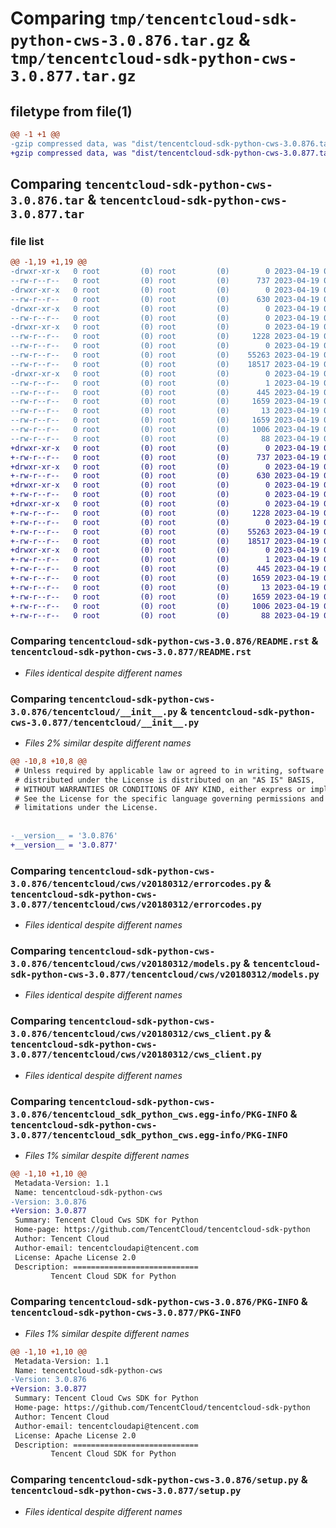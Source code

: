 # Comparing `tmp/tencentcloud-sdk-python-cws-3.0.876.tar.gz` & `tmp/tencentcloud-sdk-python-cws-3.0.877.tar.gz`

## filetype from file(1)

```diff
@@ -1 +1 @@
-gzip compressed data, was "dist/tencentcloud-sdk-python-cws-3.0.876.tar", last modified: Wed Apr 19 00:23:27 2023, max compression
+gzip compressed data, was "dist/tencentcloud-sdk-python-cws-3.0.877.tar", last modified: Wed Apr 19 09:11:37 2023, max compression
```

## Comparing `tencentcloud-sdk-python-cws-3.0.876.tar` & `tencentcloud-sdk-python-cws-3.0.877.tar`

### file list

```diff
@@ -1,19 +1,19 @@
-drwxr-xr-x   0 root         (0) root         (0)        0 2023-04-19 00:23:27.000000 tencentcloud-sdk-python-cws-3.0.876/
--rw-r--r--   0 root         (0) root         (0)      737 2023-04-19 00:23:27.000000 tencentcloud-sdk-python-cws-3.0.876/README.rst
-drwxr-xr-x   0 root         (0) root         (0)        0 2023-04-19 00:23:27.000000 tencentcloud-sdk-python-cws-3.0.876/tencentcloud/
--rw-r--r--   0 root         (0) root         (0)      630 2023-04-19 00:23:27.000000 tencentcloud-sdk-python-cws-3.0.876/tencentcloud/__init__.py
-drwxr-xr-x   0 root         (0) root         (0)        0 2023-04-19 00:23:27.000000 tencentcloud-sdk-python-cws-3.0.876/tencentcloud/cws/
--rw-r--r--   0 root         (0) root         (0)        0 2023-04-19 00:23:27.000000 tencentcloud-sdk-python-cws-3.0.876/tencentcloud/cws/__init__.py
-drwxr-xr-x   0 root         (0) root         (0)        0 2023-04-19 00:23:27.000000 tencentcloud-sdk-python-cws-3.0.876/tencentcloud/cws/v20180312/
--rw-r--r--   0 root         (0) root         (0)     1228 2023-04-19 00:23:27.000000 tencentcloud-sdk-python-cws-3.0.876/tencentcloud/cws/v20180312/errorcodes.py
--rw-r--r--   0 root         (0) root         (0)        0 2023-04-19 00:23:27.000000 tencentcloud-sdk-python-cws-3.0.876/tencentcloud/cws/v20180312/__init__.py
--rw-r--r--   0 root         (0) root         (0)    55263 2023-04-19 00:23:27.000000 tencentcloud-sdk-python-cws-3.0.876/tencentcloud/cws/v20180312/models.py
--rw-r--r--   0 root         (0) root         (0)    18517 2023-04-19 00:23:27.000000 tencentcloud-sdk-python-cws-3.0.876/tencentcloud/cws/v20180312/cws_client.py
-drwxr-xr-x   0 root         (0) root         (0)        0 2023-04-19 00:23:27.000000 tencentcloud-sdk-python-cws-3.0.876/tencentcloud_sdk_python_cws.egg-info/
--rw-r--r--   0 root         (0) root         (0)        1 2023-04-19 00:23:27.000000 tencentcloud-sdk-python-cws-3.0.876/tencentcloud_sdk_python_cws.egg-info/dependency_links.txt
--rw-r--r--   0 root         (0) root         (0)      445 2023-04-19 00:23:27.000000 tencentcloud-sdk-python-cws-3.0.876/tencentcloud_sdk_python_cws.egg-info/SOURCES.txt
--rw-r--r--   0 root         (0) root         (0)     1659 2023-04-19 00:23:27.000000 tencentcloud-sdk-python-cws-3.0.876/tencentcloud_sdk_python_cws.egg-info/PKG-INFO
--rw-r--r--   0 root         (0) root         (0)       13 2023-04-19 00:23:27.000000 tencentcloud-sdk-python-cws-3.0.876/tencentcloud_sdk_python_cws.egg-info/top_level.txt
--rw-r--r--   0 root         (0) root         (0)     1659 2023-04-19 00:23:27.000000 tencentcloud-sdk-python-cws-3.0.876/PKG-INFO
--rw-r--r--   0 root         (0) root         (0)     1006 2023-04-19 00:23:27.000000 tencentcloud-sdk-python-cws-3.0.876/setup.py
--rw-r--r--   0 root         (0) root         (0)       88 2023-04-19 00:23:27.000000 tencentcloud-sdk-python-cws-3.0.876/setup.cfg
+drwxr-xr-x   0 root         (0) root         (0)        0 2023-04-19 09:11:37.000000 tencentcloud-sdk-python-cws-3.0.877/
+-rw-r--r--   0 root         (0) root         (0)      737 2023-04-19 09:11:37.000000 tencentcloud-sdk-python-cws-3.0.877/README.rst
+drwxr-xr-x   0 root         (0) root         (0)        0 2023-04-19 09:11:37.000000 tencentcloud-sdk-python-cws-3.0.877/tencentcloud/
+-rw-r--r--   0 root         (0) root         (0)      630 2023-04-19 09:11:37.000000 tencentcloud-sdk-python-cws-3.0.877/tencentcloud/__init__.py
+drwxr-xr-x   0 root         (0) root         (0)        0 2023-04-19 09:11:37.000000 tencentcloud-sdk-python-cws-3.0.877/tencentcloud/cws/
+-rw-r--r--   0 root         (0) root         (0)        0 2023-04-19 09:11:37.000000 tencentcloud-sdk-python-cws-3.0.877/tencentcloud/cws/__init__.py
+drwxr-xr-x   0 root         (0) root         (0)        0 2023-04-19 09:11:37.000000 tencentcloud-sdk-python-cws-3.0.877/tencentcloud/cws/v20180312/
+-rw-r--r--   0 root         (0) root         (0)     1228 2023-04-19 09:11:37.000000 tencentcloud-sdk-python-cws-3.0.877/tencentcloud/cws/v20180312/errorcodes.py
+-rw-r--r--   0 root         (0) root         (0)        0 2023-04-19 09:11:37.000000 tencentcloud-sdk-python-cws-3.0.877/tencentcloud/cws/v20180312/__init__.py
+-rw-r--r--   0 root         (0) root         (0)    55263 2023-04-19 09:11:37.000000 tencentcloud-sdk-python-cws-3.0.877/tencentcloud/cws/v20180312/models.py
+-rw-r--r--   0 root         (0) root         (0)    18517 2023-04-19 09:11:37.000000 tencentcloud-sdk-python-cws-3.0.877/tencentcloud/cws/v20180312/cws_client.py
+drwxr-xr-x   0 root         (0) root         (0)        0 2023-04-19 09:11:37.000000 tencentcloud-sdk-python-cws-3.0.877/tencentcloud_sdk_python_cws.egg-info/
+-rw-r--r--   0 root         (0) root         (0)        1 2023-04-19 09:11:37.000000 tencentcloud-sdk-python-cws-3.0.877/tencentcloud_sdk_python_cws.egg-info/dependency_links.txt
+-rw-r--r--   0 root         (0) root         (0)      445 2023-04-19 09:11:37.000000 tencentcloud-sdk-python-cws-3.0.877/tencentcloud_sdk_python_cws.egg-info/SOURCES.txt
+-rw-r--r--   0 root         (0) root         (0)     1659 2023-04-19 09:11:37.000000 tencentcloud-sdk-python-cws-3.0.877/tencentcloud_sdk_python_cws.egg-info/PKG-INFO
+-rw-r--r--   0 root         (0) root         (0)       13 2023-04-19 09:11:37.000000 tencentcloud-sdk-python-cws-3.0.877/tencentcloud_sdk_python_cws.egg-info/top_level.txt
+-rw-r--r--   0 root         (0) root         (0)     1659 2023-04-19 09:11:37.000000 tencentcloud-sdk-python-cws-3.0.877/PKG-INFO
+-rw-r--r--   0 root         (0) root         (0)     1006 2023-04-19 09:11:37.000000 tencentcloud-sdk-python-cws-3.0.877/setup.py
+-rw-r--r--   0 root         (0) root         (0)       88 2023-04-19 09:11:37.000000 tencentcloud-sdk-python-cws-3.0.877/setup.cfg
```

### Comparing `tencentcloud-sdk-python-cws-3.0.876/README.rst` & `tencentcloud-sdk-python-cws-3.0.877/README.rst`

 * *Files identical despite different names*

### Comparing `tencentcloud-sdk-python-cws-3.0.876/tencentcloud/__init__.py` & `tencentcloud-sdk-python-cws-3.0.877/tencentcloud/__init__.py`

 * *Files 2% similar despite different names*

```diff
@@ -10,8 +10,8 @@
 # Unless required by applicable law or agreed to in writing, software
 # distributed under the License is distributed on an "AS IS" BASIS,
 # WITHOUT WARRANTIES OR CONDITIONS OF ANY KIND, either express or implied.
 # See the License for the specific language governing permissions and
 # limitations under the License.
 
 
-__version__ = '3.0.876'
+__version__ = '3.0.877'
```

### Comparing `tencentcloud-sdk-python-cws-3.0.876/tencentcloud/cws/v20180312/errorcodes.py` & `tencentcloud-sdk-python-cws-3.0.877/tencentcloud/cws/v20180312/errorcodes.py`

 * *Files identical despite different names*

### Comparing `tencentcloud-sdk-python-cws-3.0.876/tencentcloud/cws/v20180312/models.py` & `tencentcloud-sdk-python-cws-3.0.877/tencentcloud/cws/v20180312/models.py`

 * *Files identical despite different names*

### Comparing `tencentcloud-sdk-python-cws-3.0.876/tencentcloud/cws/v20180312/cws_client.py` & `tencentcloud-sdk-python-cws-3.0.877/tencentcloud/cws/v20180312/cws_client.py`

 * *Files identical despite different names*

### Comparing `tencentcloud-sdk-python-cws-3.0.876/tencentcloud_sdk_python_cws.egg-info/PKG-INFO` & `tencentcloud-sdk-python-cws-3.0.877/tencentcloud_sdk_python_cws.egg-info/PKG-INFO`

 * *Files 1% similar despite different names*

```diff
@@ -1,10 +1,10 @@
 Metadata-Version: 1.1
 Name: tencentcloud-sdk-python-cws
-Version: 3.0.876
+Version: 3.0.877
 Summary: Tencent Cloud Cws SDK for Python
 Home-page: https://github.com/TencentCloud/tencentcloud-sdk-python
 Author: Tencent Cloud
 Author-email: tencentcloudapi@tencent.com
 License: Apache License 2.0
 Description: ============================
         Tencent Cloud SDK for Python
```

### Comparing `tencentcloud-sdk-python-cws-3.0.876/PKG-INFO` & `tencentcloud-sdk-python-cws-3.0.877/PKG-INFO`

 * *Files 1% similar despite different names*

```diff
@@ -1,10 +1,10 @@
 Metadata-Version: 1.1
 Name: tencentcloud-sdk-python-cws
-Version: 3.0.876
+Version: 3.0.877
 Summary: Tencent Cloud Cws SDK for Python
 Home-page: https://github.com/TencentCloud/tencentcloud-sdk-python
 Author: Tencent Cloud
 Author-email: tencentcloudapi@tencent.com
 License: Apache License 2.0
 Description: ============================
         Tencent Cloud SDK for Python
```

### Comparing `tencentcloud-sdk-python-cws-3.0.876/setup.py` & `tencentcloud-sdk-python-cws-3.0.877/setup.py`

 * *Files identical despite different names*

